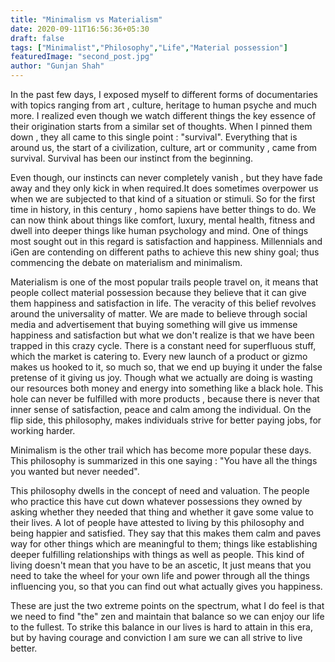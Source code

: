 ```yaml
---
title: "Minimalism vs Materialism"
date: 2020-09-11T16:56:36+05:30
draft: false
tags: ["Minimalist","Philosophy","Life","Material possession"]
featuredImage: "second_post.jpg"
author: "Gunjan Shah"
---
```


In the past few days, I exposed myself to different forms of documentaries with topics ranging from art , culture, heritage to human psyche and much more. I realized even though we watch different things the key essence of their origination starts from a similar set of thoughts. When I pinned them down , they all came to this single point : "survival". Everything that is around us, the start of a civilization, culture, art or community , came from survival. Survival has been our instinct from the beginning.

Even though, our instincts can never completely vanish , but they have fade away and they only kick in when required.It does sometimes overpower us when we are subjected to that kind of a situation or stimuli. So for the first time in history, in this century , homo sapiens have better things to do. We can now think about things like comfort, luxury, mental health, fitness and dwell into deeper things like human psychology and mind. One of things most sought out in this regard is satisfaction and happiness. Millennials and iGen are contending on different paths to achieve this new shiny goal; thus commencing the debate on materialism and minimalism.

Materialism is one of the most popular trails people travel on, it means that people collect material possession because they believe that it can give them happiness and satisfaction in life. The veracity of this belief revolves around the universality of matter. We are made to believe through social media and advertisement that buying something will give us immense happiness and satisfaction but what we don't realize is that we have been trapped in this crazy cycle. There is a constant need for superfluous stuff, which the market is catering to. Every new launch of a product or gizmo makes us hooked to it, so much so, that we end up buying it under the false pretense of it giving us joy. Though what we actually are doing is wasting our resources both money and energy into something like a black hole. This hole can never be fulfilled with more products , because there is never that inner sense of satisfaction, peace and calm among the individual. On the flip side, this philosophy, makes individuals strive for better paying jobs, for working harder.

Minimalism is the other trail which has become more popular these days. This philosophy is summarized in this one saying : "You have all the things you wanted but never needed".

This philosophy dwells in the concept of need and valuation. The people who practice this have cut down whatever possessions they owned by asking whether they needed that thing and whether it gave some value to their lives. A lot of people have attested to living by this philosophy and being happier and satisfied. They say that this makes them calm and paves way for other things which are meaningful to them; things like establishing deeper fulfilling relationships with things as well as people. This kind of living doesn't mean that you have to be an ascetic, It just means that you need to take the wheel for your own life and power through all the things influencing you, so that you can find out what actually gives you happiness.

These are just the two extreme points on the spectrum, what I do feel is that we need to find "the" zen and maintain that balance so we can enjoy our life to the fullest. To strike this balance in our lives is hard to attain in this era, but by having courage and conviction I am sure we can all strive to live better.
